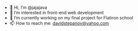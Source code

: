 - 👋 Hi, I’m @jajajava
- 👀 I’m interested in front-end web development
- 🌱 I’m currently working on my final project for Flatiron school
- 📫 How to reach me: davidstepanov@yahoo.com

<!---
jajajava/jajajava is a ✨ special ✨ repository because its `README.md` (this file) appears on your GitHub profile.
You can click the Preview link to take a look at your changes.
--->
